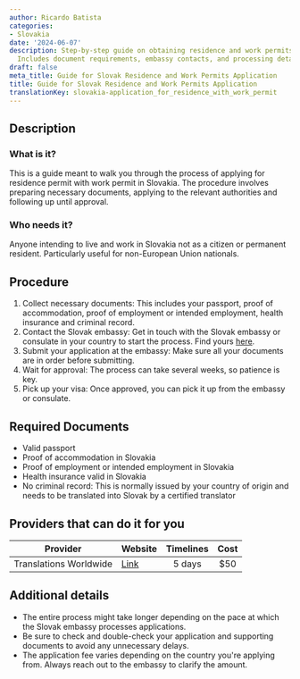 ```yaml
---
author: Ricardo Batista
categories:
- Slovakia
date: '2024-06-07'
description: Step-by-step guide on obtaining residence and work permits in Slovakia.
  Includes document requirements, embassy contacts, and processing details.
draft: false
meta_title: Guide for Slovak Residence and Work Permits Application
title: Guide for Slovak Residence and Work Permits Application
translationKey: slovakia-application_for_residence_with_work_permit
---
```



## Description
### What is it?
This is a guide meant to walk you through the process of applying for residence permit with work permit in Slovakia. The procedure involves preparing necessary documents, applying to the relevant authorities and following up until approval.
### Who needs it?
Anyone intending to live and work in Slovakia not as a citizen or permanent resident. Particularly useful for non-European Union nationals.

## Procedure
1. Collect necessary documents: This includes your passport, proof of accommodation, proof of employment or intended employment, health insurance and criminal record. 
2. Contact the Slovak embassy: Get in touch with the Slovak embassy or consulate in your country to start the process. Find yours [here](http://www.mzv.sk/web/en).
3. Submit your application at the embassy: Make sure all your documents are in order before submitting.
4. Wait for approval: The process can take several weeks, so patience is key.
5. Pick up your visa: Once approved, you can pick it up from the embassy or consulate.

## Required Documents
- Valid passport
- Proof of accommodation in Slovakia
- Proof of employment or intended employment in Slovakia
- Health insurance valid in Slovakia
- No criminal record: This is normally issued by your country of origin and needs to be translated into Slovak by a certified translator

## Providers that can do it for you

| Provider        |     Website     |     Timelines    |       Cost      |
| --------------- | --------------- |  :-------------: | :-------------: |
| Translations Worldwide      |  [Link](https://translationsworldwide.com)       |      5 days      |        $50       |

## Additional details
- The entire process might take longer depending on the pace at which the Slovak embassy processes applications.
- Be sure to check and double-check your application and supporting documents to avoid any unnecessary delays.
- The application fee varies depending on the country you're applying from. Always reach out to the embassy to clarify the amount.
